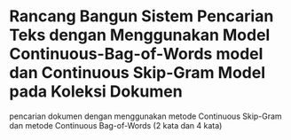 # Rancang Bangun Sistem Pencarian Teks dengan Menggunakan Model Continuous-Bag-of-Words model dan Continuous Skip-Gram Model pada Koleksi Dokumen
pencarian dokumen dengan menggunakan metode Continuous Skip-Gram dan metode Continuous Bag-of-Words (2 kata dan 4 kata)
